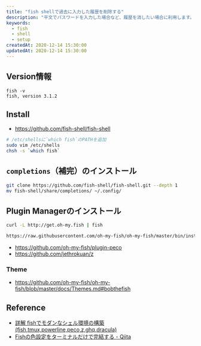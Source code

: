 ```yaml
---
title: "fish shellで過去に入力した履歴を削除する"
description: "平文でパスワードを入力した場合など、履歴を消したい場合に利用します。"
keywords:
  - fish
  - shell
  - setup
createdAt: 2020-12-14 15:30:00
updatedAt: 2020-12-14 15:30:00
---
```


## Version情報

```
fish -v
fish, version 3.1.2
```

## Install

* https://github.com/fish-shell/fish-shell

```bash
# /etc/shellsに`which fish`のPATHを追加
sudo vim /etc/shells
chsh -s `which fish`
```

## `completions`（補完）のインストール

```bash
git clone https://github.com/fish-shell/fish-shell.git --depth 1
mv fish-shell/share/completions/ ~/.config/
```

## Plugin Managerのインストール

```bash
curl -L http://get.oh-my.fish | fish

https://raw.githubusercontent.com/oh-my-fish/oh-my-fish/master/bin/install
```

* https://github.com/oh-my-fish/plugin-peco
* https://github.com/jethrokuan/z

### Theme

* https://github.com/oh-my-fish/oh-my-fish/blob/master/docs/Themes.md#bobthefish

## Reference

* [詳解 fishでモダンなシェル環境の構築(fish,tmux,powerline,peco,z,ghq,dracula)](https://qiita.com/susieyy/items/ac2133e249f252dc9a34)
* [Fishの色設定をターミナルだけで完結する - Qiita](https://qiita.com/Dooteeen/items/e098755afc4acd25d81f)